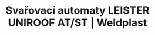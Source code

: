 ---
Filename: "svarovaci-automaty-leister-uniroof-atst"
Link: "file:/Users/vinayakpatel/Downloads/www.weldplast.cz/novinky/svarovaci-automaty-leister-uniroof-atst"
product_name: "null"
product_id: "null"
title: "Svařovací automaty LEISTER UNIROOF AT/ST | Weldplast"
product_desc: ""
product_specs: ""
product_downloads: ""
href: ""
p_desc_2: ""
accessories: ""
similar_products: ""
---